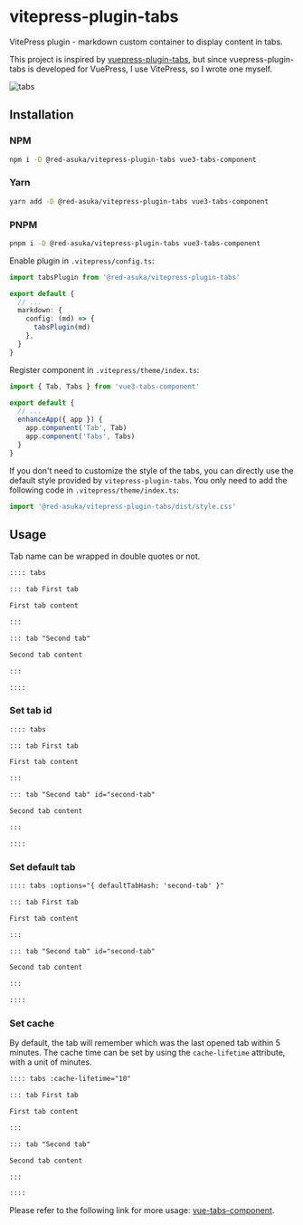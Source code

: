 # vitepress-plugin-tabs

VitePress plugin - markdown custom container to display content in tabs.

This project is inspired by [vuepress-plugin-tabs](https://github.com/pskordilakis/vuepress-plugin-tabs), but since vuepress-plugin-tabs is developed for VuePress, I use VitePress, so I wrote one myself.

![tabs](./images/tabs.png)

## Installation

### NPM

```bash
npm i -D @red-asuka/vitepress-plugin-tabs vue3-tabs-component
```

### Yarn

```bash
yarn add -D @red-asuka/vitepress-plugin-tabs vue3-tabs-component
```

### PNPM

```bash
pnpm i -D @red-asuka/vitepress-plugin-tabs vue3-tabs-component
```

Enable plugin in `.vitepress/config.ts`:

```ts
import tabsPlugin from '@red-asuka/vitepress-plugin-tabs'

export default {
  // ...
  markdown: {
    config: (md) => {
      tabsPlugin(md)
    },
  }
}
```

Register component in `.vitepress/theme/index.ts`:

```ts
import { Tab, Tabs } from 'vue3-tabs-component'

export default {
  // ...
  enhanceApp({ app }) {
    app.component('Tab', Tab)
    app.component('Tabs', Tabs)
  }
}
```

If you don't need to customize the style of the tabs, you can directly use the default style provided by `vitepress-plugin-tabs`. You only need to add the following code in `.vitepress/theme/index.ts`:

```ts
import '@red-asuka/vitepress-plugin-tabs/dist/style.css'
```

## Usage

Tab name can be wrapped in double quotes or not.

```md
:::: tabs

::: tab First tab

First tab content

:::

::: tab "Second tab"

Second tab content

:::

::::
```

### Set tab id

```md
:::: tabs

::: tab First tab

First tab content

:::

::: tab "Second tab" id="second-tab"

Second tab content

:::

::::
```

### Set default tab

```md
:::: tabs :options="{ defaultTabHash: 'second-tab' }"

::: tab First tab

First tab content

:::

::: tab "Second tab" id="second-tab"

Second tab content

:::

::::
```

### Set cache

By default, the tab will remember which was the last opened tab within 5 minutes. The cache time can be set by using the `cache-lifetime` attribute, with a unit of minutes.

```md
:::: tabs :cache-lifetime="10"

::: tab First tab

First tab content

:::

::: tab "Second tab"

Second tab content

:::

::::
```

Please refer to the following link for more usage: [vue-tabs-component](https://github.com/Jacobs63/vue3-tabs-component).
